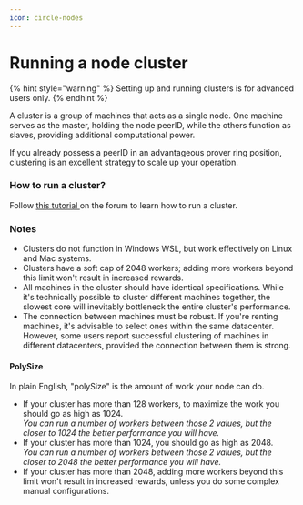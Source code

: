 ```yaml
---
icon: circle-nodes
---
```


# Running a node cluster

{% hint style="warning" %}
Setting up and running clusters is for advanced users only.
{% endhint %}

A cluster is a group of machines that acts as a single node. One machine serves as the master, holding the node peerID, while the others function as slaves, providing additional computational power.

If you already possess a peerID in an advantageous prover ring position, clustering is an excellent strategy to scale up your operation.

### How to run a cluster?

Follow [this tutorial ](https://quilibrium.discourse.group/t/how-to-run-nodes-in-a-cluster/687/34)on the forum to learn how to run a cluster.

### **Notes**

* Clusters do not function in Windows WSL, but work effectively on Linux and Mac systems.
* Clusters have a soft cap of 2048 workers; adding more workers beyond this limit won't result in increased rewards.
* All machines in the cluster should have identical specifications. While it's technically possible to cluster different machines together, the slowest core will inevitably bottleneck the entire cluster's performance.
* The connection between machines must be robust. If you're renting machines, it's advisable to select ones within the same datacenter. However, some users report successful clustering of machines in different datacenters, provided the connection between them is strong.

#### PolySize

In plain English, "polySize" is the amount of work your node can do.

* If your cluster has more than 128 workers, to maximize the work you should go as high as 1024. \
  _You can run a number of workers between those 2 values, but the closer to 1024 the better performance you will have._
* If your cluster has more than 1024, you should go as high as 2048. \
  _You can run a number of workers between those 2 values, but the closer to 2048 the better performance you will have._
* If your cluster has more than 2048, adding more workers beyond this limit won't result in increased rewards, unless you do some complex manual configurations.

